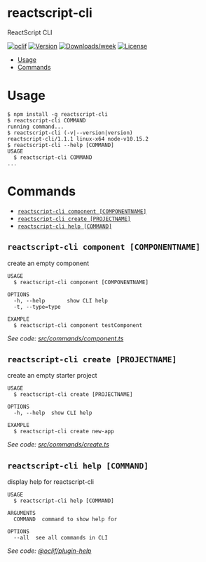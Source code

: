 reactscript-cli
===========

ReactScript CLI

[![oclif](https://img.shields.io/badge/cli-oclif-brightgreen.svg)](https://oclif.io)
[![Version](https://img.shields.io/npm/v/reactscript-cli.svg)](https://npmjs.org/package/reactscript-cli)
[![Downloads/week](https://img.shields.io/npm/dw/reactscript-cli.svg)](https://npmjs.org/package/reactscript-cli)
[![License](https://img.shields.io/npm/l/reactscript-cli.svg)](https://github.com/paranoiasystem/reactscript-cli/blob/master/package.json)

<!-- toc -->
* [Usage](#usage)
* [Commands](#commands)
<!-- tocstop -->
# Usage
<!-- usage -->
```sh-session
$ npm install -g reactscript-cli
$ reactscript-cli COMMAND
running command...
$ reactscript-cli (-v|--version|version)
reactscript-cli/1.1.1 linux-x64 node-v10.15.2
$ reactscript-cli --help [COMMAND]
USAGE
  $ reactscript-cli COMMAND
...
```
<!-- usagestop -->
# Commands
<!-- commands -->
* [`reactscript-cli component [COMPONENTNAME]`](#reactscript-cli-component-componentname)
* [`reactscript-cli create [PROJECTNAME]`](#reactscript-cli-create-projectname)
* [`reactscript-cli help [COMMAND]`](#reactscript-cli-help-command)

## `reactscript-cli component [COMPONENTNAME]`

create an empty component

```
USAGE
  $ reactscript-cli component [COMPONENTNAME]

OPTIONS
  -h, --help       show CLI help
  -t, --type=type

EXAMPLE
  $ reactscript-cli component testComponent
```

_See code: [src/commands/component.ts](https://github.com/paranoiasystem/reactscript-cli/blob/v1.1.1/src/commands/component.ts)_

## `reactscript-cli create [PROJECTNAME]`

create an empty starter project

```
USAGE
  $ reactscript-cli create [PROJECTNAME]

OPTIONS
  -h, --help  show CLI help

EXAMPLE
  $ reactscript-cli create new-app
```

_See code: [src/commands/create.ts](https://github.com/paranoiasystem/reactscript-cli/blob/v1.1.1/src/commands/create.ts)_

## `reactscript-cli help [COMMAND]`

display help for reactscript-cli

```
USAGE
  $ reactscript-cli help [COMMAND]

ARGUMENTS
  COMMAND  command to show help for

OPTIONS
  --all  see all commands in CLI
```

_See code: [@oclif/plugin-help](https://github.com/oclif/plugin-help/blob/v2.2.1/src/commands/help.ts)_
<!-- commandsstop -->
